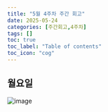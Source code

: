 ```yaml
---
title: "5월 4주차 주간 회고"
date: 2025-05-24
categories: [주간회고,4주차]
tags: []
toc: true
toc_label: "Table of contents"
toc_icon: "cog"
---
```


## 월요일
![image](https://github.com/user-attachments/assets/703f0bd8-d33e-4600-a326-31cbbfa49fb6)
